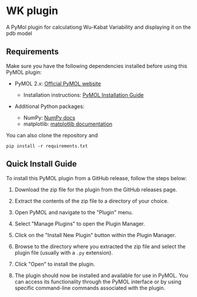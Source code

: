# WK plugin
A PyMol plugin for calculationg Wu-Kabat Variability and displaying it on the pdb model

## Requirements

Make sure you have the following dependencies installed before using this PyMOL plugin:

- PyMOL 2.x: [Official PyMOL website](https://pymol.org/)
    - Installation instructions: [PyMOL Installation Guide](https://pymol.org/installation/)

- Additional Python packages:
    - NumPy: [NumPy docs]([link-to-package-1-docs](https://numpy.org/doc/stable/))
    - matplotlib: [matplotlib documentation](https://matplotlib.org/stable/index.html)

You can also clone the repository and 
```shell 
pip install -r requirements.txt
```

## Quick Install Guide

To install this PyMOL plugin from a GitHub release, follow the steps below:

1. Download the zip file for the plugin from the GitHub releases page.

2. Extract the contents of the zip file to a directory of your choice.

3. Open PyMOL and navigate to the "Plugin" menu.

4. Select "Manage Plugins" to open the Plugin Manager.

5. Click on the "Install New Plugin" button within the Plugin Manager.

6. Browse to the directory where you extracted the zip file and select the plugin file (usually with a `.py` extension).

7. Click "Open" to install the plugin.

8. The plugin should now be installed and available for use in PyMOL. You can access its functionality through the PyMOL interface or by using specific command-line commands associated with the plugin.


